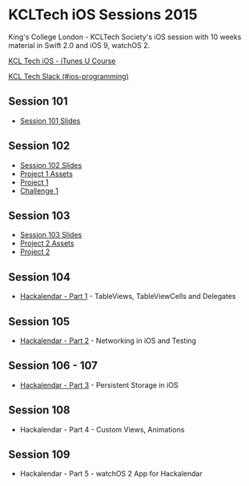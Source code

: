 # KCLTech iOS Sessions 2015
King's College London - KCLTech Society's iOS session with 10 weeks material in Swift 2.0 and iOS 9, watchOS 2. 

[KCL Tech iOS - iTunes U Course](http://itunesu.kcl.tech)

[KCL Tech Slack (#ios-programming)](https://kcltechhq.slack.com)

## Session 101

- [Session 101 Slides](session101/session101_2015.pdf)

## Session 102

- [Session 102 Slides](session102/session102_2015.pdf)
- [Project 1 Assets](session102/Project1_assets)
- [Project 1](session102/Project1)
- [Challenge 1](session102/Challenge1.playground)

## Session 103

- [Session 103 Slides](session103/session103_2015.pdf)
- [Project 2 Assets](session103/Project2_assets)
- [Project 2](session103/Project2)

## Session 104

- [Hackalendar - Part 1](Hackalendar/Hackalendar) - TableViews, TableViewCells and Delegates

## Session 105

- [Hackalendar - Part 2](Hackalendar/Hackalendar) - Networking in iOS and Testing


## Session 106 - 107

- [Hackalendar - Part 3](Hackalendar/Hackalendar) - Persistent Storage in iOS


## Session 108

- Hackalendar - Part 4 - Custom Views, Animations

## Session 109

- Hackalendar - Part 5 - watchOS 2 App for Hackalendar
